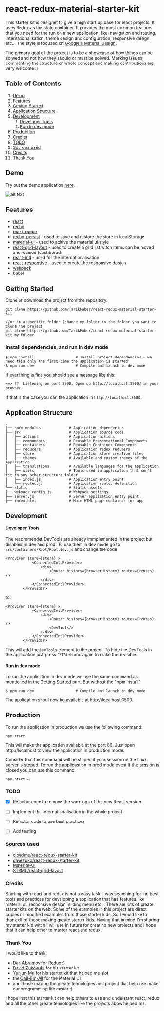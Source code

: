 # react-redux-material-starter-kit

This starter kit is designet to give a high start up base for react projects. It uses Redux as the state container. It provides the most common features that you need for the run on a new application, like: navigation and routing, internationalisation, theme design and configuration, responsive design etc... The style is focused on [Google's Material Design](https://www.google.com/design/spec/material-design/introduction.html). 

The primary goal of the project is to be a showcase of how things can be solwed and not how they should or must be solwed. Marking Issues, commenting the structure or whole concept and making contributions are very welcome :)

## Table of Contents
1. [Demo](#demo)
1. [Features](#features)
1. [Getting Started](#getting-started)
1. [Application Structure](#application-structure)
1. [Development](#development)
    1. [Developer Tools](#developer-tools)
    1. [Run in dev mode](#run-in-dev-mode)
1. [Production](#production)
1. [Credits](#credits)
1. [TODO](#todo)
1. [Sources used](#sources-used)
1. [Credits](#credits)
1. [Thank You](#thank-you)

## Demo

Try out the demo application [here](https://www.smartscan.systems/app/).

![alt text](https://raw.githubusercontent.com/TarikHuber/react-redux-material-starter-kit/master/demo.png "Demo")

## Features
* [react](https://github.com/facebook/react)
* [redux](https://github.com/rackt/redux)
* [react-router](https://github.com/rackt/react-router)
* [redux-persist](https://github.com/rt2zz/redux-persist) - used to save and restore the store in localStorage
* [material-ui](https://github.com/callemall/material-ui) - used to achive the material ui style
* [react-grid-layout](https://github.com/STRML/react-grid-layout) - used to create a grid list witch items can be moved and resised (dashborad)
* [react-intl](https://github.com/yahoo/react-intl) - used for the internationalisation
* [react-responsive](https://github.com/contra/react-responsive) - used to create the responsive design
* [webpack](https://github.com/webpack/webpack)
* [babel](https://github.com/babel/babel)


## Getting Started

Clone or download the project from the repository. 

```
git clone https://github.com/TarikHuber/react-redux-material-starter-kit

//or in a specific folder (change my_folter to the folder you want to clone the project
git clone https://github.com/TarikHuber/react-redux-material-starter-kit my_folder
```

### Install dependencies, and run in dev mode

```
$ npm install                   # Install project dependencies - we need this only the first time the application is started
$ npm run dev                   # Compile and launch in dev mode
```
If everithing is fine you should see a message like this:
```
==> ??  Listening on port 3500. Open up http://localhost:3500/ in your browser.
```
If that is the case you can the application in `http://localhost:3500`.

## Application Structure
 
```
.
├── node_modules             # Application dependecies
├── src                      # Application source code
│   ├── actions              # Application actions
│   ├── components           # Reusable Presentational Components
│   ├── containers           # Reusable Container Components
│   ├── reducers             # Application redux reducers
│   ├── store                # Application store creation files
│   ├── themes               # Available and custom themes of the application
│   ├── translations         # Available languages for the application
│   ├── utils                # Tools used in application that don't fit in any other structure folder
│   ├── index.js             # Application entry point
│   └── routes.js            # Application routes definition
└── static                   # Static assets
├── webpack.config.js        # Webpack settings
├── server.js                # Server application entry point
├── index.html               # Main HTML page container for app
```

## Development

#### Developer Tools

The recommendet DevTools are already immplemented in the project but disabled in dev and prod. To use them in dev mode go to `src/containers/Root/Root.dev.js` and change the code

```
<Provider store={store} >
			<ConnectedIntlProvider>
				<div>		 
					<Router history={browserHistory} routes={routes} />
				</div>
			</ConnectedIntlProvider>
		</Provider>	
```
to:
```
<Provider store={store} >
			<ConnectedIntlProvider>
				<div>		 
					<Router history={browserHistory} routes={routes} />
					<DevTools/>	
				</div>
			</ConnectedIntlProvider>
		</Provider>	
```

This will add the `DevTools` element to the project. To hide the DevTools in the application just press `CNTRL+H` and again to make them visible.

#### Run in dev mode

To run the application in dev mode we use the same command as mentioned in the [Getting Started](#getting-started) part. But without the "npm install"

```
$ npm run dev                   # Compile and launch in dev mode
```
The application shoul now be available at http://localhost:3500.


## Production

To run the application in production we use the following command:

```
npm start
```

This will make the application available at the port 80.
Just open http://localhost to view the application in production mode. 

Consider that this command will be stoped if your session on the linux server is stoped. To run the applicastion in prod mode event if the session is closed you can use this command:

```
npm start &
```

### TODO

- [x] Refactor coce to remove the warnings of the new React version
- [ ] Implement the internationalisation in the whole project
- [ ] Refactor code to use best practices 
- [ ] Add testing


### Sources used

* [cloudmu/react-redux-starter-kit](https://github.com/cloudmu/react-redux-starter-kit)
* [davezuko/react-redux-starter-kit](https://github.com/davezuko/react-redux-starter-kit)
* [Material-UI](http://www.material-ui.com/#/)
* [STRML/react-grid-layout](https://github.com/STRML/react-grid-layout)

### Credits

Starting with react and redux is not a easy task. I was searching for the best tools and practices for developing a application that has features like material ui, responsive design, sliding menu etc... There are lots of greate starter kits on the web. Some of the examples in this project are direct copies or modified examples from those starter kids. So I would like to thank all of those making greate starter kids. Having that in mind I'm sharing my starter kid witch I will use in future for creating new projects and I hope that it can help other to master react and redux.

### Thank You

I would like to thank:
* [Dan Abramov](https://github.com/gaearon) for Redux :)
* [David Zukowski](https://github.com/davezuko) for his starter kit 
* [Yunjun Mu](https://github.com/cloudmu) for his starter kit that helped me alot
* the [Call-Em-All](https://github.com/callemall) for the Material UI
* and those making the greate tehnologies and project that help use make our programming life easier :)

I hope that this starter kit can help others to use and understant react, redux and all the other greate tehnologies like the projects abow helped me.
